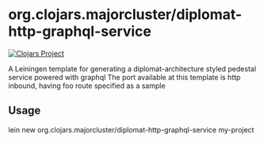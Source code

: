 # org.clojars.majorcluster/diplomat-http-graphql-service


[![Clojars Project](https://img.shields.io/clojars/v/org.clojars.majorcluster/lein-template.diplomat-http-graphql-service.svg)](https://clojars.org/org.clojars.majorcluster/lein-template.diplomat-http-graphql-service) 

A Leiningen template for generating a diplomat-architecture styled pedestal service powered with graphql
The port available at this template is http inbound, having foo route specified as a sample

## Usage

lein new org.clojars.majorcluster/diplomat-http-graphql-service my-project
